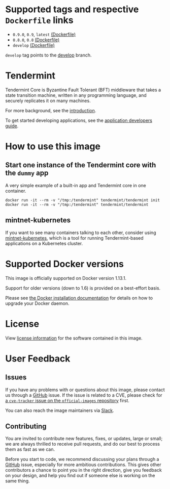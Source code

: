 # Supported tags and respective `Dockerfile` links

- `0.9.0`, `0.9`, `latest` [(Dockerfile)](https://github.com/tendermint/tendermint/blob/d474baeeea6c22b289e7402449572f7c89ee21da/DOCKER/Dockerfile)
- `0.8.0`, `0.8` [(Dockerfile)](https://github.com/tendermint/tendermint/blob/bf64dd21fdb193e54d8addaaaa2ecf7ac371de8c/DOCKER/Dockerfile)
- `develop` [(Dockerfile)](https://github.com/tendermint/tendermint/blob/master/DOCKER/Dockerfile.develop)

`develop` tag points to the [develop](https://github.com/tendermint/tendermint/tree/develop) branch.

# Tendermint

Tendermint Core is Byzantine Fault Tolerant (BFT) middleware that takes a state transition machine, written in any programming language, and securely replicates it on many machines.

For more background, see the [introduction](https://tendermint.com/intro).

To get started developing applications, see the [application developers guide](https://tendermint.com/docs/guides/app-development).

# How to use this image

## Start one instance of the Tendermint core with the `dummy` app

A very simple example of a built-in app and Tendermint core in one container.

```
docker run -it --rm -v "/tmp:/tendermint" tendermint/tendermint init
docker run -it --rm -v "/tmp:/tendermint" tendermint/tendermint
```

## mintnet-kubernetes

If you want to see many containers talking to each other, consider using [mintnet-kubernetes](https://github.com/tendermint/mintnet-kubernetes), which is a tool for running Tendermint-based applications on a Kubernetes cluster.

# Supported Docker versions

This image is officially supported on Docker version 1.13.1.

Support for older versions (down to 1.6) is provided on a best-effort basis.

Please see [the Docker installation documentation](https://docs.docker.com/installation/) for details on how to upgrade your Docker daemon.

# License

View [license information](https://raw.githubusercontent.com/tendermint/tendermint/master/LICENSE) for the software contained in this image.

# User Feedback

## Issues

If you have any problems with or questions about this image, please contact us through a [GitHub](https://github.com/tendermint/tendermint/issues) issue. If the issue is related to a CVE, please check for [a `cve-tracker` issue on the `official-images` repository](https://github.com/docker-library/official-images/issues?q=label%3Acve-tracker) first.

You can also reach the image maintainers via [Slack](http://forum.tendermint.com:3000/).

## Contributing

You are invited to contribute new features, fixes, or updates, large or small; we are always thrilled to receive pull requests, and do our best to process them as fast as we can.

Before you start to code, we recommend discussing your plans through a [GitHub](https://github.com/tendermint/tendermint/issues) issue, especially for more ambitious contributions. This gives other contributors a chance to point you in the right direction, give you feedback on your design, and help you find out if someone else is working on the same thing.
